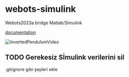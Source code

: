 # webots-simulink
Webots2023a bridge Matlab/Simulink

[documentation](https://harunkurtdev.github.io/webots-simulink/)

![InvertedPendulumVideo](https://github.com/harunkurtdev/webots-simulink/blob/docs/docs/assets/videos/inverted_pendulum/inverted_pendulum.gif)



## TODO Gerekesiz Sİmulink verilerini sil
.gitignore gibi şeyleri ekle
